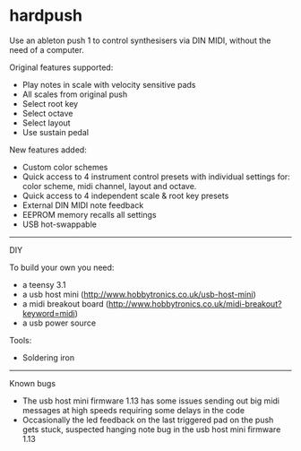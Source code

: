 # hardpush

Use an ableton push 1 to control synthesisers via DIN MIDI, without the need of a computer.

Original features supported:
- Play notes in scale with velocity sensitive pads
- All scales from original push
- Select root key
- Select octave
- Select layout
- Use sustain pedal

New features added:

- Custom color schemes
- Quick access to 4 instrument control presets with individual settings for: color scheme, midi channel, layout and octave.
- Quick access to 4 independent scale & root key presets
- External DIN MIDI note feedback
- EEPROM memory recalls all settings
- USB hot-swappable


---------------------------------------------------------------
DIY

To build your own you need:
- a teensy 3.1
- a usb host mini (http://www.hobbytronics.co.uk/usb-host-mini)
- a midi breakout board (http://www.hobbytronics.co.uk/midi-breakout?keyword=midi)
- a usb power source

Tools:
- Soldering iron


----------------------------------------------------------------

Known bugs

- The usb host mini firmware 1.13 has some issues sending out big midi messages at high speeds requiring some delays in the code
- Occasionally the led feedback on the last triggered pad on the push gets stuck, suspected hanging note bug in the usb host mini firmware 1.13